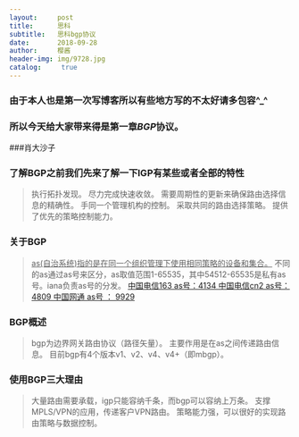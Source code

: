 ```yaml
---
layout:     post
title:      思科
subtitle:   思科bgp协议
date:       2018-09-28
author:     樱酱
header-img: img/9728.jpg
catalog: 	 true
---
```


 



### 由于本人也是第一次写博客所以有些地方写的不太好请多包容^_^

### 所以今天给大家带来得是第一章*BGP*协议。

###肖大沙子

### 了解BGP之前我们先来了解一下IGP有某些或者全部的特性
>执行拓扑发现。
>尽力完成快速收敛。
>需要周期性的更新来确保路由选择信息的精确性。
>手同一个管理机构的控制。
>采取共同的路由选择策略。
>提供了优先的策略控制能力。

### 关于BGP
><u>as(自治系统)指的是在同一个组织管理下使用相同策略的设备和集合。</u>
>不同的as通过as号来区分，as取值范围1-65535，其中54512-65535是私有as号。iana负责as号的分发。
>[中国电信163 as号：4134
>中国电信cn2 as号： 4809
>中国网通 as号 ： 9929](https://www.zhihu.com/question/26703129)

### BGP概述
>bgp为边界网关路由协议（路径矢量）。
>主要作用是在as之间传递路由信息。
>目前bgp有4个版本v1、v2、v4、v4+（即mbgp）。

### 使用BGP三大理由
>大量路由需要承载，igp只能容纳千条，而bgp可以容纳上万条。
>支撑MPLS/VPN的应用，传递客户VPN路由。
>策略能力强，可以很好的实现路由策略与数据控制。




